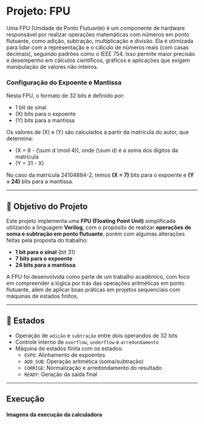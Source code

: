 # Projeto: FPU

Uma FPU (Unidade de Ponto Flutuante) é um componente de hardware responsável por realizar operações matemáticas com números em ponto flutuante, como adição, subtração, multiplicação e divisão. Ela é otimizada para lidar com a representação e o cálculo de números reais (com casas decimais), seguindo padrões como o IEEE 754. Isso permite maior precisão e desempenho em cálculos científicos, gráficos e aplicações que exigem manipulação de valores não inteiros.

### Configuração do Expoente e Mantissa

Nesta FPU, o formato de 32 bits é definido por:

- 1 bit de sinal  
- \(X\) bits para o expoente  
- \(Y\) bits para a mantissa  

Os valores de \(X\) e \(Y\) são calculados a partir da matrícula do autor, que determina:

- \(X = 8 - (\sum d \mod 4)\), onde \(\sum d\) é a soma dos dígitos da matrícula  
- \(Y = 31 - X\)

No caso da matricula 24104884-2, temos  **\(X = 7\)** bits para o expoente e **\(Y = 24\)** bits para a mantissa.

---
## 📌 Objetivo do Projeto

Este projeto implementa uma **FPU (Floating Point Unit)** simplificada utilizando a linguagem **Verilog**, com o propósito de realizar **operações de soma e subtração em ponto flutuante**, porém com algumas alterações feitas pela proposta do trabalho:

- **1 bit para o sinal** (bit 31)
- **7 bits para o expoente**
- **24 bits para a mantissa**

A FPU foi desenvolvida como parte de um trabalho acadêmico, com foco em compreender a lógica por trás das operações aritméticas em ponto flutuante, além de aplicar boas práticas em projetos sequenciais com máquinas de estados finitos.

---


## 🔧 Estados

- Operação de `adição` e `subtração` entre dois operandos de 32 bits
- Controle interno de `overflow`, `underflow` e `arredondamento`
- Máquina de estados finita com os estados:
  - `EXPO`: Alinhamento de expoentes
  - `ADD_SUB`: Operação aritmética (soma/subtração)
  - `CORRIGE`: Normalização e arredondamento do resultado
  - `READY`: Geração da saída final

---

## Execução

#### Imagens da execução da calculadora
